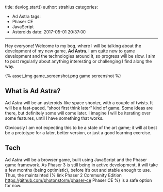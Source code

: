 title: devlog.start()
author: strahius
categories:
- Ad Astra
tags:
- Phaser CE
- JavaScript
- Asteroids
date: 2017-05-01 20:37:00

---
Hey everyone! Welcome to my bog, where I will be talking about the development of my new game, **Ad Astra**. I am quite new to game development and the technologies around it, so progress will be slow. I aim to post regularly about anything interesting or challenging I find along the way.

{% asset_img game_screenshot.png game screenshot %}

## What is Ad Astra?
Ad Astra will be an asteroids-like space shooter, with a couple of twists. It will be a fast-paced, “shoot first think later” kind of game. Some ideas are there, but definitely some will come later. I imagine I will be iterating over some features, until I have something that works.

Obviously I am not expecting this to be a state of the art game; it will at best be a prototype for a later, better version, or just a good learning exercise. 

## Tech
Ad Astra will be a browser game, built using JavaScript and the Phaser game framework. As Phaser 3 is still being in active development, it will take a few months (being optimistic), before it’s out and stable enough to use. Thus, the maintainted {% link Phaser 2 Community Edition https://github.com/photonstorm/phaser-ce Phaser CE %} is a safe option for now.